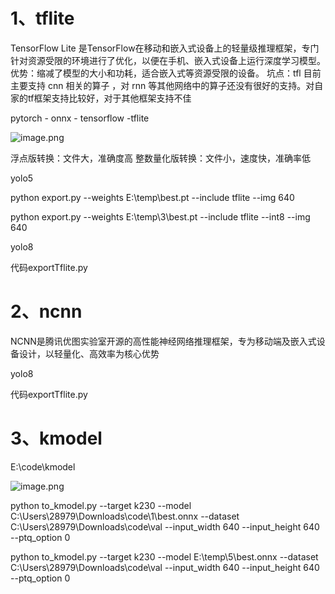 # 1、tflite

TensorFlow Lite 是TensorFlow在移动和嵌入式设备上的轻量级推理框架，专门针对资源受限的环境进行了优化，以便在手机、嵌入式设备上运行深度学习模型。
优势：缩减了模型的大小和功耗，适合嵌入式等资源受限的设备。
坑点：tfl 目前主要支持 cnn 相关的算子 ，对 rnn 等其他网络中的算子还没有很好的支持。对自家的tf框架支持比较好，对于其他框架支持不佳


pytorch - onnx - tensorflow -tflite


![image.png](https://yancey-note-img.oss-cn-beijing.aliyuncs.com/20250327220037.png)

浮点版转换：文件大，准确度高
整数量化版转换：文件小，速度快，准确率低

yolo5

python export.py --weights E:\temp\best.pt --include tflite --img 640

python export.py --weights E:\temp\3\best.pt --include tflite --int8 --img 640

yolo8 

代码exportTflite.py


# 2、ncnn

NCNN是腾讯优图实验室开源的高性能神经网络推理框架，专为移动端及嵌入式设备设计，以轻量化、高效率为核心优势


yolo8 

代码exportTflite.py

# 3、kmodel

E:\code\kmodel

![image.png](https://yancey-note-img.oss-cn-beijing.aliyuncs.com/20250605235120.png)

python to_kmodel.py --target k230 --model C:\Users\28979\Downloads\code\1\best.onnx --dataset C:\Users\28979\Downloads\code\val --input_width 640 --input_height 640 --ptq_option 0

python to_kmodel.py --target k230 --model E:\temp\5\best.onnx  --dataset C:\Users\28979\Downloads\code\val  --input_width 640 --input_height 640 --ptq_option 0